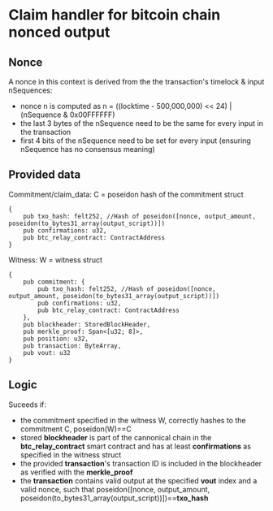 # Claim handler for bitcoin chain nonced output

## Nonce

A nonce in this context is derived from the the transaction's timelock & input nSequences:
- nonce n is computed as n = ((locktime - 500,000,000) << 24) | (nSequence & 0x00FFFFFF)
- the last 3 bytes of the nSequence need to be the same for every input in the transaction
- first 4 bits of the nSequence need to be set for every input (ensuring nSequence has no consensus meaning)

## Provided data

Commitment/claim_data: C = poseidon hash of the commitment struct
```
{
    pub txo_hash: felt252, //Hash of poseidon([nonce, output_amount, poseidon(to_bytes31_array(output_script))])
    pub confirmations: u32,
    pub btc_relay_contract: ContractAddress
}
```

Witness: W = witness struct
```
{
    pub commitment: {
        pub txo_hash: felt252, //Hash of poseidon([nonce, output_amount, poseidon(to_bytes31_array(output_script))])
        pub confirmations: u32,
        pub btc_relay_contract: ContractAddress
    },
    pub blockheader: StoredBlockHeader,
    pub merkle_proof: Span<[u32; 8]>,
    pub position: u32,
    pub transaction: ByteArray,
    pub vout: u32
}
```

## Logic

Suceeds if:
- the commitment specified in the witness W, correctly hashes to the commitment C, poseidon(W)==C
- stored __blockheader__ is part of the cannonical chain in the __btc_relay_contract__ smart contract and has at least __confirmations__ as specified in the witness struct
- the provided __transaction__'s transaction ID is included in the blockheader as verified with the __merkle_proof__
- the __transaction__ contains valid output at the specified __vout__ index and a valid nonce, such that poseidon([nonce, output_amount, poseidon(to_bytes31_array(output_script))])==__txo_hash__
